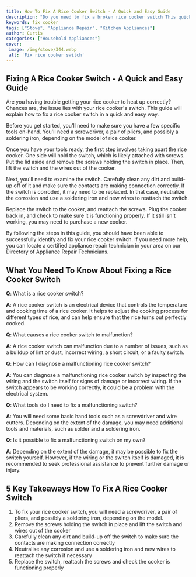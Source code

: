 ```yaml
---
title: How To Fix A Rice Cooker Switch - A Quick and Easy Guide
description: "Do you need to fix a broken rice cooker switch This quick and easy guide will show you step-by-step how to replace it and get your kitchen appliance working again in no time"
keywords: fix cooker
tags: ["Stove", "Appliance Repair", "Kitchen Appliances"]
author: Curtis
categories: ["Household Appliances"]
cover: 
 image: /img/stove/344.webp
 alt: 'Fix rice cooker switch'
---
```

## Fixing A Rice Cooker Switch - A Quick and Easy Guide
Are you having trouble getting your rice cooker to heat up correctly? Chances are, the issue lies with your rice cooker's switch. This guide will explain how to fix a rice cooker switch in a quick and easy way. 

Before you get started, you'll need to make sure you have a few specific tools on-hand. You'll need a screwdriver, a pair of pliers, and possibly a soldering iron, depending on the model of rice cooker. 

Once you have your tools ready, the first step involves taking apart the rice cooker. One side will hold the switch, which is likely attached with screws. Put the lid aside and remove the screws holding the switch in place. Then, lift the switch and the wires out of the cooker. 

Next, you'll need to examine the switch. Carefully clean any dirt and build-up off of it and make sure the contacts are making connection correctly. If the switch is corroded, it may need to be replaced. In that case, neutralize the corrosion and use a soldering iron and new wires to reattach the switch. 

Replace the switch to the cooker, and reattach the screws. Plug the cooker back in, and check to make sure it is functioning properly. If it still isn't working, you may need to purchase a new cooker.

By following the steps in this guide, you should have been able to successfully identify and fix your rice cooker switch. If you need more help, you can locate a certified appliance repair technician in your area on our Directory of Appliance Repair Technicians.

## What You Need To Know About Fixing a Rice Cooker Switch

**Q**: What is a rice cooker switch?

**A**: A rice cooker switch is an electrical device that controls the temperature and cooking time of a rice cooker. It helps to adjust the cooking process for different types of rice, and can help ensure that the rice turns out perfectly cooked.

**Q**: What causes a rice cooker switch to malfunction?

**A**: A rice cooker switch can malfunction due to a number of issues, such as a buildup of lint or dust, incorrect wiring, a short circuit, or a faulty switch.
 
**Q**: How can I diagnose a malfunctioning rice cooker switch?

**A**: You can diagnose a malfunctioning rice cooker switch by inspecting the wiring and the switch itself for signs of damage or incorrect wiring. If the switch appears to be working correctly, it could be a problem with the electrical system.

**Q**: What tools do I need to fix a malfunctioning switch?

**A**: You will need some basic hand tools such as a screwdriver and wire cutters. Depending on the extent of the damage, you may need additional tools and materials, such as solder and a soldering iron.

**Q**: Is it possible to fix a malfunctioning switch on my own?

**A**: Depending on the extent of the damage, it may be possible to fix the switch yourself. However, if the wiring or the switch itself is damaged, it is recommended to seek professional assistance to prevent further damage or injury.

## 5 Key Takeaways How To Fix A Rice Cooker Switch 
1. To fix your rice cooker switch, you will need a screwdriver, a pair of pliers, and possibly a soldering iron, depending on the model.
2. Remove the screws holding the switch in place and lift the switch and wires out of the cooker
3. Carefully clean any dirt and build-up off the switch to make sure the contacts are making connection correctly
4. Neutralise any corrosion and use a soldering iron and new wires to reattach the switch if necessary
5. Replace the switch, reattach the screws and check the cooker is functioning properly
